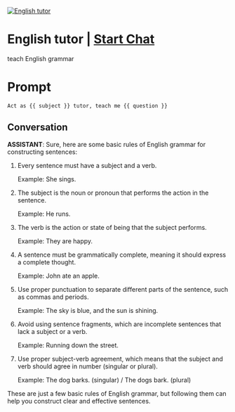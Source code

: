 
[![English tutor](https://flow-prompt-covers.s3.us-west-1.amazonaws.com/icon/realistic/real_5.png)](https://gptcall.net/chat.html?data=%7B%22contact%22%3A%7B%22id%22%3A%22X8T4GkMf8mLSva6Pmco5A%22%2C%22flow%22%3Atrue%7D%7D)
# English tutor | [Start Chat](https://gptcall.net/chat.html?data=%7B%22contact%22%3A%7B%22id%22%3A%22X8T4GkMf8mLSva6Pmco5A%22%2C%22flow%22%3Atrue%7D%7D)
teach English grammar

# Prompt

```
Act as {{ subject }} tutor, teach me {{ question }}
```

## Conversation

**ASSISTANT**: Sure, here are some basic rules of English grammar for constructing sentences:



1. Every sentence must have a subject and a verb.

   Example: She sings.

   

2. The subject is the noun or pronoun that performs the action in the sentence.

   Example: He runs.



3. The verb is the action or state of being that the subject performs.

   Example: They are happy.



4. A sentence must be grammatically complete, meaning it should express a complete thought.

   Example: John ate an apple.



5. Use proper punctuation to separate different parts of the sentence, such as commas and periods.

   Example: The sky is blue, and the sun is shining.



6. Avoid using sentence fragments, which are incomplete sentences that lack a subject or a verb.

   Example: Running down the street.



7. Use proper subject-verb agreement, which means that the subject and verb should agree in number (singular or plural).

   Example: The dog barks. (singular) / The dogs bark. (plural)



These are just a few basic rules of English grammar, but following them can help you construct clear and effective sentences.


